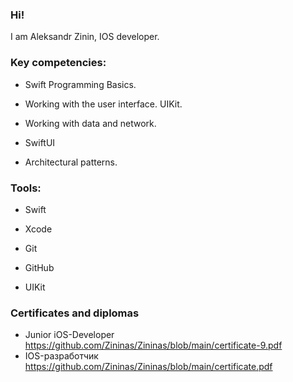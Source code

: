 ### Hi!

I am Aleksandr Zinin, IOS developer.

### Key competencies:

- Swift Programming Basics.

- Working with the user interface. UIKit.

- Working with data and network.

- SwiftUI

- Architectural patterns.

### Tools:

- Swift

- Xcode

- Git

- GitHub

- UIKit

### Certificates and diplomas

- Junior iOS-Developer https://github.com/Zininas/Zininas/blob/main/certificate-9.pdf
- IOS-разработчик https://github.com/Zininas/Zininas/blob/main/certificate.pdf

